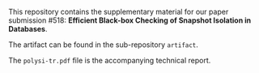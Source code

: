 This repository contains the supplementary material for our paper submission #518: **Efficient Black-box Checking of Snapshot Isolation in Databases**.

The artifact can be found in the sub-repository ```artifact```.

The ```polysi-tr.pdf``` file is the accompanying technical report.

